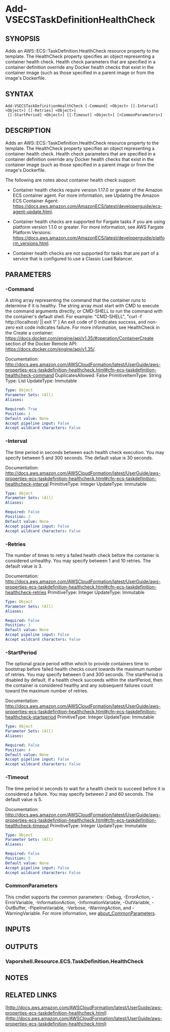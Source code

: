 # Add-VSECSTaskDefinitionHealthCheck

## SYNOPSIS
Adds an AWS::ECS::TaskDefinition.HealthCheck resource property to the template.
The HealthCheck property specifies an object representing a container health check.
Health check parameters that are specified in a container definition override any Docker health checks that exist in the container image (such as those specified in a parent image or from the image's Dockerfile.

## SYNTAX

```
Add-VSECSTaskDefinitionHealthCheck [-Command] <Object> [[-Interval] <Object>] [[-Retries] <Object>]
 [[-StartPeriod] <Object>] [[-Timeout] <Object>] [<CommonParameters>]
```

## DESCRIPTION
Adds an AWS::ECS::TaskDefinition.HealthCheck resource property to the template.
The HealthCheck property specifies an object representing a container health check.
Health check parameters that are specified in a container definition override any Docker health checks that exist in the container image (such as those specified in a parent image or from the image's Dockerfile.

The following are notes about container health check support:

+ Container health checks require version 1.17.0 or greater of the Amazon ECS container agent.
For more information, see Updating the Amazon ECS Container Agent: https://docs.aws.amazon.com/AmazonECS/latest/developerguide/ecs-agent-update.html.

+ Container health checks are supported for Fargate tasks if you are using platform version 1.1.0 or greater.
For more information, see AWS Fargate Platform Versions: https://docs.aws.amazon.com/AmazonECS/latest/developerguide/platform_versions.html.

+ Container health checks are not supported for tasks that are part of a service that is configured to use a Classic Load Balancer.

## PARAMETERS

### -Command
A string array representing the command that the container runs to determine if it is healthy.
The string array must start with CMD to execute the command arguments directly, or CMD-SHELL to run the command with the container's default shell.
For example:
"CMD-SHELL", "curl -f http://localhost/ || exit 1" \]
An exit code of 0 indicates success, and non-zero exit code indicates failure.
For more information, see HealthCheck in the Create a container: https://docs.docker.com/engine/api/v1.35/#operation/ContainerCreate section of the Docker Remote API: https://docs.docker.com/engine/api/v1.35/.

Documentation: http://docs.aws.amazon.com/AWSCloudFormation/latest/UserGuide/aws-properties-ecs-taskdefinition-healthcheck.html#cfn-ecs-taskdefinition-healthcheck-command
DuplicatesAllowed: False
PrimitiveItemType: String
Type: List
UpdateType: Immutable

```yaml
Type: Object
Parameter Sets: (All)
Aliases:

Required: True
Position: 1
Default value: None
Accept pipeline input: False
Accept wildcard characters: False
```

### -Interval
The time period in seconds between each health check execution.
You may specify between 5 and 300 seconds.
The default value is 30 seconds.

Documentation: http://docs.aws.amazon.com/AWSCloudFormation/latest/UserGuide/aws-properties-ecs-taskdefinition-healthcheck.html#cfn-ecs-taskdefinition-healthcheck-interval
PrimitiveType: Integer
UpdateType: Immutable

```yaml
Type: Object
Parameter Sets: (All)
Aliases:

Required: False
Position: 2
Default value: None
Accept pipeline input: False
Accept wildcard characters: False
```

### -Retries
The number of times to retry a failed health check before the container is considered unhealthy.
You may specify between 1 and 10 retries.
The default value is 3.

Documentation: http://docs.aws.amazon.com/AWSCloudFormation/latest/UserGuide/aws-properties-ecs-taskdefinition-healthcheck.html#cfn-ecs-taskdefinition-healthcheck-retries
PrimitiveType: Integer
UpdateType: Immutable

```yaml
Type: Object
Parameter Sets: (All)
Aliases:

Required: False
Position: 3
Default value: None
Accept pipeline input: False
Accept wildcard characters: False
```

### -StartPeriod
The optional grace period within which to provide containers time to bootstrap before failed health checks count towards the maximum number of retries.
You may specify between 0 and 300 seconds.
The startPeriod is disabled by default.
If a health check succeeds within the startPeriod, then the container is considered healthy and any subsequent failures count toward the maximum number of retries.

Documentation: http://docs.aws.amazon.com/AWSCloudFormation/latest/UserGuide/aws-properties-ecs-taskdefinition-healthcheck.html#cfn-ecs-taskdefinition-healthcheck-startperiod
PrimitiveType: Integer
UpdateType: Immutable

```yaml
Type: Object
Parameter Sets: (All)
Aliases:

Required: False
Position: 4
Default value: None
Accept pipeline input: False
Accept wildcard characters: False
```

### -Timeout
The time period in seconds to wait for a health check to succeed before it is considered a failure.
You may specify between 2 and 60 seconds.
The default value is 5.

Documentation: http://docs.aws.amazon.com/AWSCloudFormation/latest/UserGuide/aws-properties-ecs-taskdefinition-healthcheck.html#cfn-ecs-taskdefinition-healthcheck-timeout
PrimitiveType: Integer
UpdateType: Immutable

```yaml
Type: Object
Parameter Sets: (All)
Aliases:

Required: False
Position: 5
Default value: None
Accept pipeline input: False
Accept wildcard characters: False
```

### CommonParameters
This cmdlet supports the common parameters: -Debug, -ErrorAction, -ErrorVariable, -InformationAction, -InformationVariable, -OutVariable, -OutBuffer, -PipelineVariable, -Verbose, -WarningAction, and -WarningVariable. For more information, see [about_CommonParameters](http://go.microsoft.com/fwlink/?LinkID=113216).

## INPUTS

## OUTPUTS

### Vaporshell.Resource.ECS.TaskDefinition.HealthCheck
## NOTES

## RELATED LINKS

[http://docs.aws.amazon.com/AWSCloudFormation/latest/UserGuide/aws-properties-ecs-taskdefinition-healthcheck.html](http://docs.aws.amazon.com/AWSCloudFormation/latest/UserGuide/aws-properties-ecs-taskdefinition-healthcheck.html)

